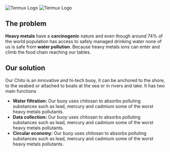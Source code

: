![Termux Logo](https://camo.githubusercontent.com/7ceb6d36ab34d56d226795b29db5c0d6975815c6cdd224b97fb8abb594f4e363/68747470733a2f2f6b696c6c6d657a65642e636f6d2f636869746f64656d6f2f6173736574732f696d672f6769742d642e706e672367682d6461726b2d6d6f64652d6f6e6c79#gh-dark-mode-only)
![Termux Logo](https://camo.githubusercontent.com/e7a5d9bf99e95c850f44f7c4e5387f0da8c99d431cae34334e045e0e083aac43/68747470733a2f2f6b696c6c6d657a65642e636f6d2f636869746f64656d6f2f6173736574732f696d672f6769742d6c2e706e672367682d6c696768742d6d6f64652d6f6e6c79#gh-light-mode-only)

## The problem
**Heavy metals** have a **carcinogenic** nature and even though around 74% of the world population has access to safely managed drinking water none of us is safe from **water pollution**. Because heavy metals ions can enter and climb the food chain reaching our tables.

## Our solution
Our Chito is an innovative and hi-tech buoy, it can be anchored to the shore, to the seabed or attached to boats at the sea or in rivers and lake. It has two main functions

 - **Water filtration:** Our buoy uses chitosan to absorbs polluting substances such as lead, mercury and cadmium some of the worst heavy metals pollutants.
 - **Data collection:** Our buoy uses chitosan to absorbs polluting substances such as lead, mercury and cadmium some of the worst heavy metals pollutants.
 - **Circular economy:** Our buoy uses chitosan to absorbs polluting substances such as lead, mercury and cadmium some of the worst heavy metals pollutants.
